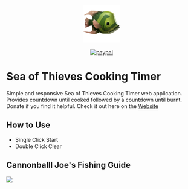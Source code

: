 <p align="center">
  <img src="assets\img\fish_logo.png" height="100px" width="100px">
</p>
<p align="center">
  <a href="https://www.paypal.com/donate?business=GUQQ96LMT48UY&no_recurring=0&item_name=To+maintain+the+service.&currency_code=USD">
      <img src="https://img.shields.io/badge/Donate-PayPal-green.svg" alt="paypal">
  </a>
</p>

# Sea of Thieves Cooking Timer
Simple and responsive Sea of Thieves Cooking Timer web application. Provides countdown until cooked followed by a countdown until burnt. Donate if you find it helpful. Check it out here on the <a href="https://sea-of-thieves-cooking-app.herokuapp.com/" target="_blank">Website</a>

## How to Use
 - Single Click Start
 - Double Click Clear 

## Cannonballl Joe's Fishing Guide
<img src="assets\img\guide.png">
